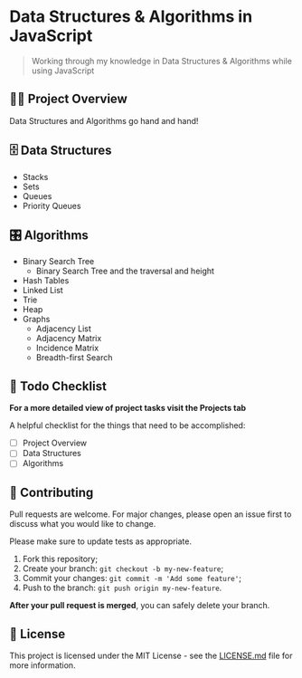 # Data Structures & Algorithms in JavaScript

> Working through my knowledge in Data Structures & Algorithms while using JavaScript

## 👨‍💻 Project Overview

Data Structures and Algorithms go hand and hand!

## 🗄️ Data Structures

- Stacks
- Sets
- Queues
- Priority Queues

## 🎛 Algorithms

- Binary Search Tree
  - Binary Search Tree and the traversal and height
- Hash Tables
- Linked List
- Trie
- Heap
- Graphs
  - Adjacency List
  - Adjacency Matrix
  - Incidence Matrix
  - Breadth-first Search

## 📑 Todo Checklist

**For a more detailed view of project tasks visit the Projects tab**

A helpful checklist for the things that need to be accomplished:

- [ ] Project Overview
- [ ] Data Structures
- [ ] Algorithms

## 🤝 Contributing

Pull requests are welcome. For major changes, please open an issue first to discuss what you would like to change.

Please make sure to update tests as appropriate.

1. Fork this repository;
2. Create your branch: `git checkout -b my-new-feature`;
3. Commit your changes: `git commit -m 'Add some feature'`;
4. Push to the branch: `git push origin my-new-feature`.

**After your pull request is merged**, you can safely delete your branch.

## 📝 License

This project is licensed under the MIT License - see the [LICENSE.md](LICENSE.md) file for more information.
